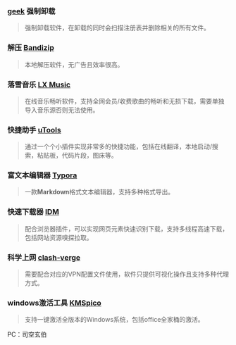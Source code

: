 ### [geek](https://geekuninstaller.com/) 强制卸载

> 强制卸载软件，在卸载的同时会扫描注册表并删除相关的所有文件。

### 解压 [Bandizip](https://www.bandisoft.com/bandizip/)

> 本地解压软件，无广告且效率很高。

### 落雪音乐 [LX Music](https://github.com/lyswhut/lx-music-desktop/releases) 

> 在线音乐畅听软件，支持全网会员/收费歌曲的畅听和无损下载，需要单独导入音乐源否则无法使用。

### 快捷助手 [uTools](https://www.u-tools.cn/index.html) 

> 通过一个个小插件实现非常多的快捷功能，包括在线翻译，本地启动/搜索，粘贴板，代码片段，图床等。

### 富文本编辑器 [Typora](https://typoraio.cn/) 

> 一款**Markdown**格式文本编辑器，支持多种格式导出。

### 快速下载器 [IDM](https://www.cn-idm.com/)

> 配合浏览器插件，可以实现网页元素快速识别下载，支持多线程高速下载，包括网站资源嗅探拉取。

### 科学上网 [clash-verge](https://clashverge.net/clash-)

> 需要配合对应的VPN配置文件使用，软件只提供可视化操作且支持多种代理方式。

### windows激活工具 [KMSpico](http://kmspico.micaesoft.com/) 

> 支持一键激活全版本的Windows系统，包括office全家桶的激活。



PC：司空玄伯